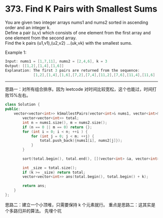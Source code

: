 # 373. Find K Pairs with Smallest Sums  
You are given two integer arrays nums1 and nums2 sorted in ascending order and an integer k.  
Define a pair (u,v) which consists of one element from the first array and one element from the second array.  
Find the k pairs (u1,v1),(u2,v2) ...(uk,vk) with the smallest sums.

Example 1:
```c++
Input: nums1 = [1,7,11], nums2 = [2,4,6], k = 3
Output: [[1,2],[1,4],[1,6]] 
Explanation: The first 3 pairs are returned from the sequence: 
             [1,2],[1,4],[1,6],[7,2],[7,4],[11,2],[7,6],[11,4],[11,6]
```

****
思路一：对所有组合排序。因为 leetcode 对时间比较宽松，这个也能过，时间打败15%左右。
```c++
class Solution {
public:
    vector<vector<int>> kSmallestPairs(vector<int>& nums1, vector<int>& nums2, int k) {
        vector<vector<int>> total;
        int n = nums1.size(), m = nums2.size();
        if (n == 0 || m == 0) return {};
        for (int i = 0; i < n; ++i ) {
            for (int j = 0; j < m; ++j) {
                total.push_back({nums1[i], nums2[j]});
            }
        }
        
        sort(total.begin(), total.end(), [](vector<int> &a, vector<int> &b) {return a[0] + a[1] < b[0] + b[1];});
        
        int _size = total.size();
        if (k >= _size) return total;
        vector<vector<int>> ans(total.begin(), total.begin() + k);
        
        return ans;
    }
};
```


思路二：建立一个小顶堆，只需要保持 k 个元素就行。
重点是思路二：这其实是个多路归并的算法。 先埋个坑
